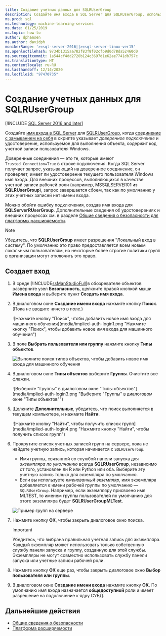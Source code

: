 ```yaml
---
title: Создание учетных данных для SQLRUserGroup
description: Создайте имя входа в SQL Server для SQLRUserGroup, используя подразумеваемую проверку подлинности для входа на сервер, для преобразования идентификатора в вызывающего пользователя.
ms.prod: sql
ms.technology: machine-learning-services
ms.date: 01/25/2019
ms.topic: how-to
author: dphansen
ms.author: davidph
monikerRange: '>=sql-server-2016||>=sql-server-linux-ver15'
ms.openlocfilehash: 9734b1315aa782f83f8f02cfb9d0d78da52460d0
ms.sourcegitcommit: 1a544cf4dd2720b124c3697d1e62ae7741db757c
ms.translationtype: HT
ms.contentlocale: ru-RU
ms.lasthandoff: 12/14/2020
ms.locfileid: "97470735"
---
```

# <a name="create-a-login-for-sqlrusergroup"></a>Создание учетных данных для SQLRUserGroup
[!INCLUDE [SQL Server 2016 and later](../../includes/applies-to-version/sqlserver2016.md)]

Создайте [имя входа в SQL Server](../../relational-databases/security/authentication-access/create-a-login.md) для [SQLRUserGroup](../concepts/security.md#sqlrusergroup), когда [соединение с замыканием на себя](../../machine-learning/concepts/security.md#implied-authentication) в скрипте указывает *доверенное подключение* и удостоверение, используемое для выполнения объекта, содержит код учетной записи пользователя Windows.

Доверенные соединения — это те, которые имеют `Trusted_Connection=True` в строке подключения. Когда SQL Server получает запрос, указывающий на доверенное соединение, он проверяет, имеет ли удостоверение текущего пользователя Windows имя входа. Для внешних процессов, выполняющихся в качестве учетной записи рабочей роли (например, MSSQLSERVER01 из **SQLRUserGroup**), запрос завершается сбоем, так как по умолчанию у этих учетных записей нет имени входа.

Можно обойти ошибку подключения, создав имя входа для **SQLServerRUserGroup**. Дополнительные сведения об удостоверениях и внешних процессах см. в разделе [Общие сведения о безопасности для платформы расширяемости](../concepts/security.md).

> [!Note]
> Убедитесь, что **SQLRUserGroup** имеет разрешения "Локальный вход в систему". По умолчанию это право предоставляется всем новым локальным пользователям, но некоторые более строгие политики групп в организации могут отключить это право.

## <a name="create-a-login"></a>Создает вход

1. В среде [!INCLUDE[ssManStudioFull](../../includes/ssmanstudiofull-md.md)]в обозревателе объектов разверните узел **Безопасность**, щелкните правой кнопкой мыши **Имена входа** и выберите пункт **Создать имя входа**.

2. В диалоговом окне **Создание имени входа** нажмите кнопку **Поиск**. (Пока не вводите ничего в поле.)
    
     ![Нажмите кнопку "Поиск", чтобы добавить новое имя входа для машинного обучения](media/implied-auth-login1.png "Нажмите кнопку "Поиск", чтобы добавить новое имя входа для машинного обучения")

3. В поле **Выбрать пользователя или группу** нажмите кнопку **Типы объектов**.

     ![Выполните поиск типов объектов, чтобы добавить новое имя входа для машинного обучения](media/implied-auth-login2.png "Выполните поиск типов объектов, чтобы добавить новое имя входа для машинного обучения")

4. В диалоговом окне **Типы объектов** выберите **Группы**. Очистите все флажки.

     ![Выберите "Группы" в диалоговом окне "Типы объектов"](media/implied-auth-login3.png "Выберите "Группы" в диалоговом окне "Типы объектов"")

4. Щелкните **Дополнительные**, убедитесь, что поиск выполняется в текущем компьютере, и нажмите **Найти**.

     ![Нажмите кнопку "Найти", чтобы получить список групп](media/implied-auth-login4.png "Нажмите кнопку "Найти", чтобы получить список групп")

5. Прокрутите список учетных записей групп на сервере, пока не найдете учетную запись, которая начинается с `SQLRUserGroup`.
    
    + Имя группы, связанной со службой панели запуска для _экземпляра по умолчанию_ всегда **SQLRUserGroup**, независимо от того, установлен ли R или Python или оба. Выберите эту учетную запись только для экземпляра по умолчанию.
    + Если вы используете _именованный экземпляр_, имя экземпляра добавляется к имени рабочей группы по умолчанию — `SQLRUserGroup`. Например, если экземпляру присвоено имя MLTEST, то именем группы пользователей по умолчанию для этого экземпляра будет **SQLRUserGroupMLTest**.
 
    ![Пример групп на сервере](media/implied-auth-login5.png "Пример групп на сервере")
   
5. Нажмите кнопку **ОК**, чтобы закрыть диалоговое окно поиска.

    > [!IMPORTANT]
    > Убедитесь, что выбрана правильная учетная запись для экземпляра. Каждый экземпляр может использовать только собственную службу панели запуска и группу, созданную для этой службы. Экземпляры не могут совместно использовать службу панели запуска или учетные записи рабочей роли.

6. Нажмите кнопку **ОК** еще раз, чтобы закрыть диалоговое окно **Выбор пользователя или группы**.

7. В диалоговом окне **Создание имени входа** нажмите кнопку **ОК**. По умолчанию имя входа назначается **общедоступной** роли и имеет разрешение на подключение к ядру СУБД.

## <a name="next-steps"></a>Дальнейшие действия

+ [Общие сведения о безопасности](../concepts/security.md)
+ [Платформа расширяемости](../concepts/extensibility-framework.md)